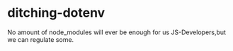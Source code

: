 # ditching-dotenv
No amount of node_modules will ever be enough for us JS-Developers,but we can regulate some. 
